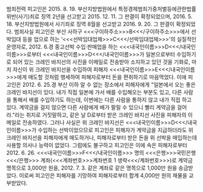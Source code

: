 범죄전력
피고인은 2015. 8. 19. 부산지방법원에서 특정경제범죄가중처벌등에관한법률위반(사기)죄로 징역 2년을 선고받고 2015. 12. 11. 그 판결이 확정되었으며, 2016. 5. 18. 부산지방법원에서 사기죄로 징역 8월을 선고받고 2016. 9. 20. 그 판결이 확정되었다.
범죄사실
피고인은 부산 사하구 <<<구이하주소>>>B<<</구이하주소>>>에서 선박임대 등을 업으로 하는 ‘<<<선박임대업체>>>C<<</선박임대업체>>>'의 실질적인 운영자로, 2012. 6.경 중고선박 수입·판매업을 하는 <<<내국인이름>>>D<<</내국인이름>>>로부터 <<<내국인이름>>>D<<</내국인이름>>>가 일본으로부터 수입하기로 되어 있는 크레인 바지선의 사진을 이메일로 전송받아 소지하고 있던 것을 기화로, 마치 자신이 위 크레인 바지선을 수입하여 피해자 <<<내국인이름>>>E<<</내국인이름>>>에게 매도할 것처럼 행세하여 피해자로부터 돈을 편취하기로 마음먹었다.
이에 피고인은 2012. 6. 25.경 부산 이하 알 수 없는 장소에서 피해자에게 "일본에서 오는 좋은 크레인 바지선이 있다. 내가 직접 일본에 가서 배를 수입해오는 부분도 있고, 다른 사람을 통해서 배를 수입하기도 하는데, 이번에는 다른 사람을 통하지 않고 내가 직접 하고 있다. 계약금을 걸지 않으면 다른 사람에게 배가 팔릴 수 있으니 빨리 계약금을 걸어라."라는 취지로 거짓말하고, 같은 날 D로부터 받은 크레인 바지선 사진을 피해자의 이메일로 전송하였다.
그러나 사실은 위 크레인 바지선은 <<<내국인이름>>>D<<</내국인이름>>>가 수입하는 선박이었으므로 피고인은 피해자가 계약금을 지급하더라도 위 크레인 바지선을 피해자에게 매도하거나, 피해자로부터 받은 돈을 위 선박을 매입하는데 사용할 의사나 능력이 없었다. 그럼에도 불구하고 피고인은 이에 속은 피해자로부터 2012. 6. 26. <<<내국인이름>>>F<<</내국인이름>>> 명의 <<<은행>>>국민은행<<</은행>>> 계좌(<<<계좌번호>>>계좌번호 1 생략<<</계좌번호>>>)로 계약금 명목으로 3,000만 원을, 2012. 7. 3. 같은 계좌로 같은 명목으로 1,000만 원을 송금받았다.
이로써 피고인은 피해자를 기망하여 피해자로부터 합계 4,000만 원의 재물을 교부받았다.